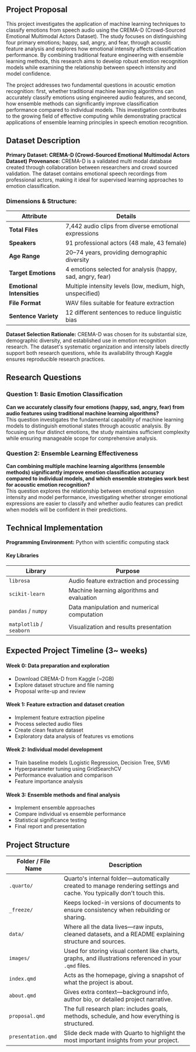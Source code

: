 ## Project Proposal

This project investigates the application of machine learning techniques to classify emotions from speech audio using the CREMA-D (Crowd-Sourced Emotional Multimodal Actors Dataset). The study focuses on distinguishing four primary emotions; happy, sad, angry, and fear, through acoustic feature analysis and explores how emotional intensity affects classification performance. By combining traditional feature engineering with ensemble learning methods, this research aims to develop robust emotion recognition models while examining the relationship between speech intensity and model confidence.

The project addresses two fundamental questions in acoustic emotion recognition: first, whether traditional machine learning algorithms can accurately classify emotions using engineered audio features, and second, how ensemble methods can significantly improve classification performance compared to individual models. This investigation contributes to the growing field of effective computing while demonstrating practical applications of ensemble learning principles in speech emotion recognition.

## Dataset Description

**Primary Dataset: CREMA-D (Crowd-Sourced Emotional Multimodal Actors Dataset)** **Provenance:** CREMA-D is a validated multi modal database created through collaboration between researchers and crowd sourced validation. The dataset contains emotional speech recordings from professional actors, making it ideal for supervised learning approaches to emotion classification.

### Dimensions & Structure:

| **Attribute** | **Details** |
|-------------------------|------------------------------------------------|
| **Total Files** | 7,442 audio clips from diverse emotional expressions |
| **Speakers** | 91 professional actors (48 male, 43 female) |
| **Age Range** | 20–74 years, providing demographic diversity |
| **Target Emotions** | 4 emotions selected for analysis (happy, sad, angry, fear) |
| **Emotional Intensities** | Multiple intensity levels (low, medium, high, unspecified) |
| **File Format** | WAV files suitable for feature extraction |
| **Sentence Variety** | 12 different sentences to reduce linguistic bias |

**Dataset Selection Rationale:** CREMA-D was chosen for its substantial size, demographic diversity, and established use in emotion recognition research. The dataset's systematic organization and intensity labels directly support both research questions, while its availability through Kaggle ensures reproducible research practices.

## Research Questions

### Question 1: Basic Emotion Classification

**Can we accurately classify four emotions (happy, sad, angry, fear) from audio features using traditional machine learning algorithms?**<br> This question investigates the fundamental capability of machine learning models to distinguish emotional states through acoustic analysis. By focusing on four distinct emotions, the study maintains sufficient complexity while ensuring manageable scope for comprehensive analysis.

### Question 2: Ensemble Learning Effectiveness

**Can combining multiple machine learning algorithms (ensemble methods) significantly improve emotion classification accuracy compared to individual models, and which ensemble strategies work best for acoustic emotion recognition?**<br> This question explores the relationship between emotional expression intensity and model performance, investigating whether stronger emotional expressions are easier to classify and whether audio features can predict when models will be confident in their predictions.


## Technical Implementation

**Programming Environment:** Python with scientific computing stack

#### Key Libraries

| **Library**              | **Purpose**                                 |
|--------------------------|---------------------------------------------|
| `librosa`                | Audio feature extraction and processing     |
| `scikit-learn`           | Machine learning algorithms and evaluation  |
| `pandas` / `numpy`       | Data manipulation and numerical computation |
| `matplotlib` / `seaborn` | Visualization and results presentation      |

## Expected Project Timeline (3\~ weeks)

#### Week 0: Data preparation and exploration

-   Download CREMA-D from Kaggle (\~2GB)
-   Explore dataset structure and file naming
-   Proposal write-up and review

#### Week 1: Feature extraction and dataset creation

-   Implement feature extraction pipeline
-   Process selected audio files
-   Create clean feature dataset
-   Exploratory data analysis of features vs emotions

#### Week 2: Individual model development

-   Train baseline models (Logistic Regression, Decision Tree, SVM)
-   Hyperparameter tuning using GridSearchCV
-   Performance evaluation and comparison
-   Feature importance analysis

#### Week 3: Ensemble methods and final analysis

-   Implement ensemble approaches
-   Compare individual vs ensemble performance
-   Statistical significance testing
-   Final report and presentation

## Project Structure

| Folder / File Name | Description |
|---------------------------------------------|---------------------------|
| `.quarto/` | Quarto's internal folder—automatically created to manage rendering settings and cache. You typically don't touch this. |
| `_freeze/` | Keeps locked-in versions of documents to ensure consistency when rebuilding or sharing. |
| `data/` | Where all the data lives—raw inputs, cleaned datasets, and a README explaining structure and sources. |
| `images/` | Used for storing visual content like charts, graphs, and illustrations referenced in your `.qmd` files. |
| `index.qmd` | Acts as the homepage, giving a snapshot of what the project is about. |
| `about.qmd` | Gives extra context—background info, author bio, or detailed project narrative. |
| `proposal.qmd` | The full research plan: includes goals, methods, schedule, and how everything is structured. |
| `presentation.qmd` | Slide deck made with Quarto to highlight the most important insights from your project. |

##
